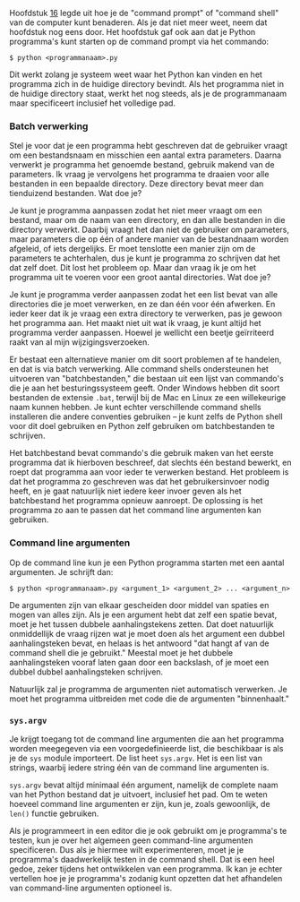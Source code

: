 Hoofdstuk
<a href="#ch:operatingsystem" data-reference-type="ref" data-reference="ch:operatingsystem">16</a>
legde uit hoe je de "command prompt" of "command shell" van de computer
kunt benaderen. Als je dat niet meer weet, neem dat hoofdstuk nog eens
door. Het hoofdstuk gaf ook aan dat je Python programma's kunt starten
op de command prompt via het commando:

```console?lang=bash&prompt=$
$ python <programmanaam>.py
```

Dit werkt zolang je systeem weet waar het Python kan vinden en het
programma zich in de huidige directory bevindt. Als het programma niet
in de huidige directory staat, werkt het nog steeds, als je de
programmanaam maar specificeert inclusief het volledige pad.

### Batch verwerking

Stel je voor dat je een programma hebt geschreven dat de gebruiker
vraagt om een bestandsnaam en misschien een aantal extra parameters.
Daarna verwerkt je programma het genoemde bestand, gebruik makend van de
parameters. Ik vraag je vervolgens het programma te draaien voor alle
bestanden in een bepaalde directory. Deze directory bevat meer dan
tienduizend bestanden. Wat doe je?

Je kunt je programma aanpassen zodat het niet meer vraagt om een
bestand, maar om de naam van een directory, en dan alle bestanden in die
directory verwerkt. Daarbij vraagt het dan niet de gebruiker om
parameters, maar parameters die op één of andere manier van de
bestandnaam worden afgeleid, of iets dergelijks. Er moet tenslotte een
manier zijn om de parameters te achterhalen, dus je kunt je programma zo
schrijven dat het dat zelf doet. Dit lost het probleem op. Maar dan
vraag ik je om het programma uit te voeren voor een groot aantal
directories. Wat doe je?

Je kunt je programma verder aanpassen zodat het een list bevat van alle
directories die je moet verwerken, en ze dan één voor één afwerken. En
ieder keer dat ik je vraag een extra directory te verwerken, pas je
gewoon het programma aan. Het maakt niet uit wat ik vraag, je kunt
altijd het programma verder aanpassen. Hoewel je wellicht een beetje
geïrriteerd raakt van al mijn wijzigingsverzoeken.

Er bestaat een alternatieve manier om dit soort problemen af te
handelen, en dat is via batch verwerking. Alle command shells
ondersteunen het uitvoeren van "batchbestanden," die bestaan uit een
lijst van commando's die je aan het besturingssysteem geeft. Onder
Windows hebben dit soort bestanden de extensie `.bat`, terwijl bij de
Mac en Linux ze een willekeurige naam kunnen hebben. Je kunt echter
verschillende command shells installeren die andere conventies gebruiken
– je kunt zelfs de Python shell voor dit doel gebruiken en Python zelf
gebruiken om batchbestanden te schrijven.

Het batchbestand bevat commando's die gebruik maken van het eerste
programma dat ik hierboven beschreef, dat slechts één bestand bewerkt,
en roept dat programma aan voor ieder te verwerken bestand. Het probleem
is dat het programma zo geschreven was dat het gebruikersinvoer nodig
heeft, en je gaat natuurlijk niet iedere keer invoer geven als het
batchbestand het programma opnieuw aanroept. De oplossing is het
programma zo aan te passen dat het command line argumenten kan
gebruiken.

### Command line argumenten

Op de command line kun je een Python programma starten met een aantal
argumenten. Je schrijft dan:

```console?lang=bash&prompt=$
$ python <programmanaam>.py <argument_1> <argument_2> ... <argument_n>
```

De argumenten zijn van elkaar gescheiden door middel van spaties en
mogen van alles zijn. Als je een argument hebt dat zelf een spatie
bevat, moet je het tussen dubbele aanhalingstekens zetten. Dat doet
natuurlijk onmiddellijk de vraag rijzen wat je moet doen als het
argument een dubbel aanhalingsteken bevat, en helaas is het antwoord
"dat hangt af van de command shell die je gebruikt." Meestal moet je het
dubbele aanhalingsteken vooraf laten gaan door een backslash, of je moet
een dubbel dubbel aanhalingsteken schrijven.

Natuurlijk zal je programma de argumenten niet automatisch verwerken. Je
moet het programma uitbreiden met code die de argumenten "binnenhaalt."

### `sys.argv`

Je krijgt toegang tot de command line argumenten die aan het programma
worden meegegeven via een voorgedefinieerde list, die beschikbaar is als
je de `sys` module importeert. De list heet `sys.argv`. Het is een list
van strings, waarbij iedere string één van de command line argumenten
is.

`sys.argv` bevat altijd minimaal één argument, namelijk de complete naam
van het Python bestand dat je uitvoert, inclusief het pad. Om te weten
hoeveel command line argumenten er zijn, kun je, zoals gewoonlijk, de
`len()` functie gebruiken.

Als je programmeert in een editor die je ook gebruikt om je programma's
te testen, kun je over het algemeen geen command-line argumenten
specificeren. Dus als je hiermee wilt experimenteren, moet je je
programma's daadwerkelijk testen in de command shell. Dat is een heel
gedoe, zeker tijdens het ontwikkelen van een programma. Ik kan je echter
vertellen hoe je je programma's zodanig kunt opzetten dat het afhandelen
van command-line argumenten optioneel is.
